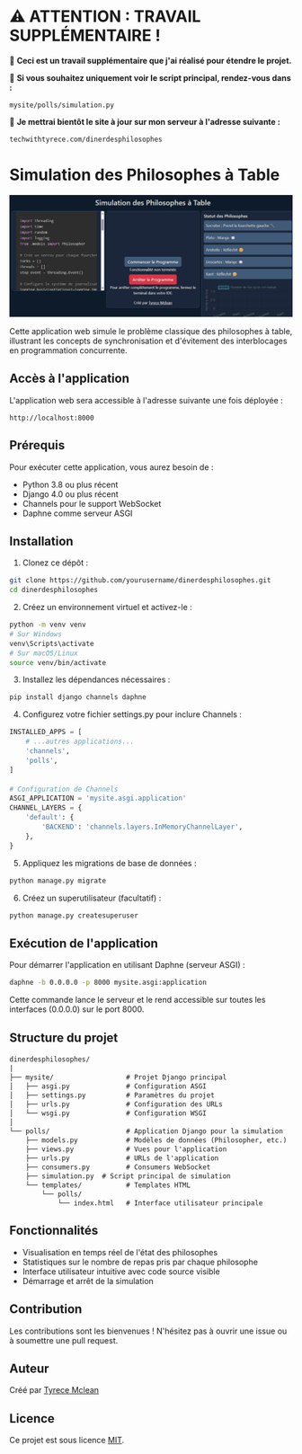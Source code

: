 # ⚠️ ATTENTION : TRAVAIL SUPPLÉMENTAIRE !

🔴 **Ceci est un travail supplémentaire que j'ai réalisé pour étendre le projet.**

🔴 **Si vous souhaitez uniquement voir le script principal, rendez-vous dans :**
```
mysite/polls/simulation.py
```

🔴 **Je mettrai bientôt le site à jour sur mon serveur à l'adresse suivante :**
```
techwithtyrece.com/dinerdesphilosophes
```

# Simulation des Philosophes à Table

![Aperçu de la page d'accueil](mysite/static/images/homepage.jpeg)


Cette application web simule le problème classique des philosophes à table, illustrant les concepts de synchronisation et d'évitement des interblocages en programmation concurrente.

## Accès à l'application

L'application web sera accessible à l'adresse suivante une fois déployée :
```
http://localhost:8000
```

## Prérequis

Pour exécuter cette application, vous aurez besoin de :

- Python 3.8 ou plus récent
- Django 4.0 ou plus récent
- Channels pour le support WebSocket
- Daphne comme serveur ASGI

## Installation

1. Clonez ce dépôt :
```bash
git clone https://github.com/yourusername/dinerdesphilosophes.git
cd dinerdesphilosophes
```

2. Créez un environnement virtuel et activez-le :
```bash
python -m venv venv
# Sur Windows
venv\Scripts\activate
# Sur macOS/Linux
source venv/bin/activate
```

3. Installez les dépendances nécessaires :
```bash
pip install django channels daphne
```

4. Configurez votre fichier settings.py pour inclure Channels :
```python
INSTALLED_APPS = [
    # ...autres applications...
    'channels',
    'polls',
]

# Configuration de Channels
ASGI_APPLICATION = 'mysite.asgi.application'
CHANNEL_LAYERS = {
    'default': {
        'BACKEND': 'channels.layers.InMemoryChannelLayer',
    },
}
```

5. Appliquez les migrations de base de données :
```bash
python manage.py migrate
```

6. Créez un superutilisateur (facultatif) :
```bash
python manage.py createsuperuser
```

## Exécution de l'application

Pour démarrer l'application en utilisant Daphne (serveur ASGI) :

```bash
daphne -b 0.0.0.0 -p 8000 mysite.asgi:application
```

Cette commande lance le serveur et le rend accessible sur toutes les interfaces (0.0.0.0) sur le port 8000.

## Structure du projet

```
dinerdesphilosophes/
|
├── mysite/                  # Projet Django principal
│   ├── asgi.py              # Configuration ASGI
│   ├── settings.py          # Paramètres du projet
│   ├── urls.py              # Configuration des URLs
│   └── wsgi.py              # Configuration WSGI
│
└── polls/                   # Application Django pour la simulation
    ├── models.py            # Modèles de données (Philosopher, etc.)
    ├── views.py             # Vues pour l'application
    ├── urls.py              # URLs de l'application
    ├── consumers.py         # Consumers WebSocket
    ├── simulation.py  # Script principal de simulation
    └── templates/           # Templates HTML
        └── polls/
            └── index.html   # Interface utilisateur principale
```

## Fonctionnalités

- Visualisation en temps réel de l'état des philosophes
- Statistiques sur le nombre de repas pris par chaque philosophe
- Interface utilisateur intuitive avec code source visible
- Démarrage et arrêt de la simulation

## Contribution

Les contributions sont les bienvenues ! N'hésitez pas à ouvrir une issue ou à soumettre une pull request.

## Auteur

Créé par [Tyrece Mclean](https://github.com/tyrecemclean)

## Licence

Ce projet est sous licence [MIT](LICENSE).

